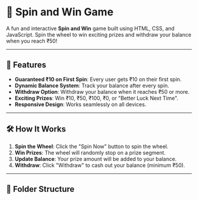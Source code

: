 # 🎯 Spin and Win Game

A fun and interactive **Spin and Win** game built using HTML, CSS, and JavaScript. Spin the wheel to win exciting prizes and withdraw your balance when you reach ₹50!

---

## 🚀 Features
- **Guaranteed ₹10 on First Spin**: Every user gets ₹10 on their first spin.
- **Dynamic Balance System**: Track your balance after every spin.
- **Withdraw Option**: Withdraw your balance when it reaches ₹50 or more.
- **Exciting Prizes**: Win ₹10, ₹50, ₹100, ₹0, or "Better Luck Next Time".
- **Responsive Design**: Works seamlessly on all devices.

---

## 🛠️ How It Works
1. **Spin the Wheel**: Click the "Spin Now" button to spin the wheel.
2. **Win Prizes**: The wheel will randomly stop on a prize segment.
3. **Update Balance**: Your prize amount will be added to your balance.
4. **Withdraw**: Click "Withdraw" to cash out your balance (minimum ₹50).

---

## 📂 Folder Structure

